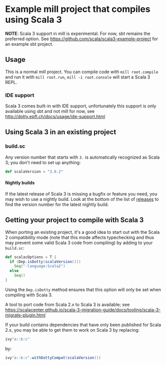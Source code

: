 # Example mill project that compiles using Scala 3

**NOTE**: Scala 3 support in mill is experimental. For now, sbt remains the
preferred option. See https://github.com/scala/scala3-example-project for an
example sbt project.

## Usage

This is a normal mill project. You can compile code with `mill root.compile` and run it
with `mill root.run`, `mill -i root.console` will start a Scala 3 REPL.

### IDE support

Scala 3 comes built-in with IDE support, unfortunately this support is only
available using sbt and not mill for now, see http://dotty.epfl.ch/docs/usage/ide-support.html

## Using Scala 3 in an existing project

### build.sc
Any version number that starts with `3.` is automatically recognized as Scala 3;
you don't need to set up anything:

```scala
def scalaVersion = "3.0.2"
```

#### Nightly builds

If the latest release of Scala 3 is missing a bugfix or feature you need, you may
wish to use a nightly build. Look at the bottom of the list of
[releases](https://repo1.maven.org/maven2/org/scala-lang/scala3-compiler_3/)
to find the version number for the latest nightly build.

## Getting your project to compile with Scala 3

When porting an existing project, it's a good idea to start out with the Scala 2
compatibility mode (note that this mode affects typechecking and thus may
prevent some valid Scala 3 code from compiling) by adding to your `build.sc`:

```scala
def scalacOptions = T {
  if (Dep.isDotty(scalaVersion()))
    Seq("-language:Scala2")
  else
    Seq()
}
```

Using the `Dep.isDotty` method ensures that this option will only be set when
compiling with Scala 3.

A tool to port code from Scala 2.x to Scala 3 is available; see
https://scalacenter.github.io/scala-3-migration-guide/docs/tooling/scala-3-migrate-plugin.html

If your build contains dependencies that have only been published for Scala 2.x,
you may be able to get them to work on Scala 3 by replacing:

```scala
ivy"a::b:c"
```

by:

```scala
ivy"a::b:c".withDottyCompat(scalaVersion())
```
